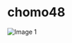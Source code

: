 # chomo48
![Image 1](https://user-images.githubusercontent.com/425008/138104059-d14f2dfd-e56a-4cb7-958c-dde6bf35d8ce.jpeg)